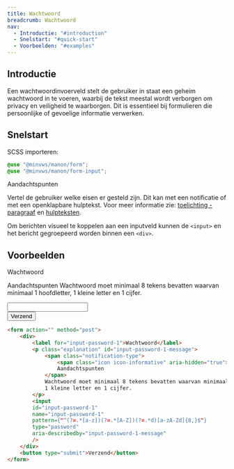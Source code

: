```yaml
---
title: Wachtwoord
breadcrumb: Wachtwoord
nav:
  - Introductie: "#introduction"
  - Snelstart: "#quick-start"
  - Voorbeelden: "#examples"
---
```


<h2 id="introduction">Introductie</h2>

Een wachtwoordinvoerveld stelt de gebruiker in staat een geheim wachtwoord in te voeren, waarbij de tekst meestal wordt verborgen om privacy en veiligheid te waarborgen. Dit is essentieel bij formulieren die persoonlijke of gevoelige informatie verwerken.

<h2 id="quick-start">Snelstart</h2>

SCSS importeren:

```scss
@use "@minvws/manon/form";
@use "@minvws/manon/form-input";
```

<div class="explanation">
    <span class="notification-type">
        <span class="icon icon-informative" aria-hidden="true"></span>
        Aandachtspunten
    </span>
        <p>
            Vertel de gebruiker welke eisen er gesteld zijn. Dit kan met een notificatie of met een
            openklapbare hulptekst. Voor meer informatie zie:
            <a href="/library/components/notifications/notification-explanation"
                >toelichting - paragraaf</a
            >
            en <a href="/library/components/forms/form-help">hulpteksten</a>.
        </p>
        <p>
            Om berichten visueel te koppelen aan een inputveld kunnen de
            <code>&lt;input&gt;</code> en het bericht gegroepeerd worden binnen een
            <code>&lt;div&gt;</code>.
        </p>
</div>

<h2 id="examples">Voorbeelden</h2>

<form action="" method="post">
    <div>
        <label for="input-password-1">Wachtwoord</label>
        <p class="explanation" id="input-password-1-message">
            <span class="notification-type">
                <span class="icon icon-informative" aria-hidden="true"></span>
                Aandachtspunten
            </span>
            Wachtwoord moet minimaal 8 tekens bevatten waarvan minimaal 1 hoofdletter,
            1 kleine letter en 1 cijfer.
        </p>
        <input
        id="input-password-1"
        name="input-password-1"
        pattern={"^(?=.*[a-z])(?=.*[A-Z])(?=.*d)[a-zA-Zd]{8,}$"}
        type="password"
        aria-describedby="input-password-1-message"
        />
    </div>
    <button type="submit">Verzend</button>
</form>

```html
<form action="" method="post">
    <div>
        <label for="input-password-1">Wachtwoord</label>
        <p class="explanation" id="input-password-1-message">
            <span class="notification-type">
                <span class="icon icon-informative" aria-hidden="true"></span>
                Aandachtspunten
            </span>
            Wachtwoord moet minimaal 8 tekens bevatten waarvan minimaal 1 hoofdletter,
            1 kleine letter en 1 cijfer.
        </p>
        <input
        id="input-password-1"
        name="input-password-1"
        pattern={"^(?=.*[a-z])(?=.*[A-Z])(?=.*d)[a-zA-Zd]{8,}$"}
        type="password"
        aria-describedby="input-password-1-message"
        />
    </div>
    <button type="submit">Verzend</button>
</form>
```
